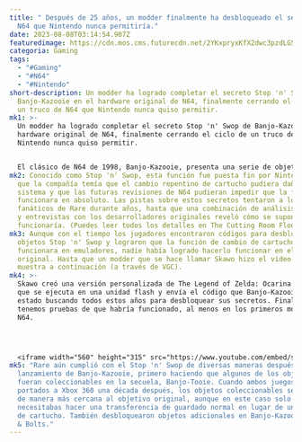 ```yaml
---
title: " Después de 25 años, un modder finalmente ha desbloqueado el secreto de
  N64 que Nintendo nunca permitiría."
date: 2023-08-08T03:14:54.907Z
featuredimage: https://cdn.mos.cms.futurecdn.net/2YKxpryxKfX2dwc3pzdLG5-970-80.jpg.webp
categoria: Gaming
tags:
  - "#Gaming"
  - "#N64"
  - "#Nintendo"
short-description: Un modder ha logrado completar el secreto Stop 'n' Swop de
  Banjo-Kazooie en el hardware original de N64, finalmente cerrando el ciclo de
  un truco de N64 que Nintendo nunca quiso permitir.
mk1: >-
  Un modder ha logrado completar el secreto Stop 'n' Swop de Banjo-Kazooie en el
  hardware original de N64, finalmente cerrando el ciclo de un truco de N64 que
  Nintendo nunca quiso permitir.


  El clásico de N64 de 1998, Banjo-Kazooie, presenta una serie de objetos secretos que originalmente se pensaron para desbloquear más secretos en otros juegos desarrollados por Rare. Los desarrolladores descubrieron que cuando sacabas el cartucho del sistema, el juego permanecía en la memoria durante unos segundos, el tiempo suficiente para que pudieras insertar un cartucho diferente y leer los datos del juego anterior.
mk2: Conocido como Stop 'n' Swop, esta función fue puesta fin por Nintendo, ya
  que la compañía temía que el cambio repentino de cartucho pudiera dañar el
  sistema y que las futuras revisiones de N64 pudieran impedir que la función
  funcionara en absoluto. Las pistas sobre estos secretos tentaron a los
  fanáticos de Rare durante años, hasta que una combinación de análisis de datos
  y entrevistas con los desarrolladores originales reveló cómo se suponía que
  funcionaría. (Puedes leer todos los detalles en The Cutting Room Floor).
mk3: Aunque con el tiempo los jugadores encontraron códigos para desbloquear los
  objetos Stop 'n' Swop y lograron que la función de cambio de cartucho original
  funcionara en emuladores, nadie había logrado hacerlo funcionar en el hardware
  original. Hasta que un modder que se hace llamar Skawo hizo el video que se
  muestra a continuación (a través de VGC).
mk4: >-
  Skawo creó una versión personalizada de The Legend of Zelda: Ocarina of Time
  que se ejecuta en una unidad flash y envía el código que Banjo-Kazooie ha
  estado buscando todos estos años para desbloquear sus secretos. Finalmente,
  tenemos pruebas de que habría funcionado, al menos en los primeros modelos de
  N64.




  <iframe width="560" height="315" src="https://www.youtube.com/embed/sHQbswTkEjQ" title="YouTube video player" frameborder="0" allow="accelerometer; autoplay; clipboard-write; encrypted-media; gyroscope; picture-in-picture; web-share" allowfullscreen></iframe>
mk5: "Rare aún cumplió con el Stop 'n' Swop de diversas maneras después del
  lanzamiento de Banjo-Kazooie, primero haciendo que algunos de los objetos
  fueran coleccionables en la secuela, Banjo-Tooie. Cuando ambos juegos fueron
  portados a Xbox 360 una década después, los objetos coleccionables se unieron
  de manera más cercana al objetivo original, aunque en este caso solo
  necesitabas hacer una transferencia de guardado normal en lugar de un cambio
  de cartucho. También desbloquearon objetos adicionales en Banjo-Kazooie: Nuts
  & Bolts."
---
```

